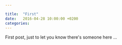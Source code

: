 ```yaml
---

title:  "First"
date:   2016-04-28 10:00:00 +0200
categories:
---
```

First post, just to let you know there's someone here ...
